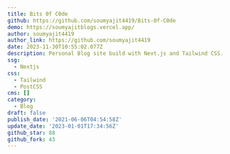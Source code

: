 ```yaml
---
title: Bits 0f C0de
github: https://github.com/soumyajit4419/Bits-0f-C0de
demo: https://soumyajitblogs.vercel.app/
author: soumyajit4419
author_link: https://github.com/soumyajit4419
date: 2023-11-30T10:55:02.077Z
description: Personal Blog site build with Next.js and Tailwind CSS.
ssg:
  - Nextjs
css:
  - Tailwind
  - PostCSS
cms: []
category:
  - Blog
draft: false
publish_date: '2021-06-06T04:54:58Z'
update_date: '2023-01-01T17:34:56Z'
github_star: 88
github_fork: 43
---
```

